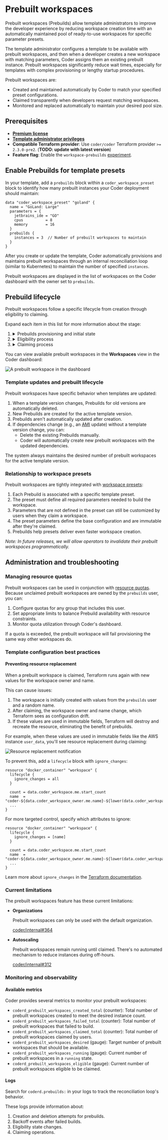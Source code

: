 # Prebuilt workspaces

Prebuilt workspaces (Prebuilds) allow template administrators to improve the developer experience by reducing workspace
creation time with an automatically maintained pool of ready-to-use workspaces for specific parameter presets.

The template administrator configures a template to be available with prebuilt workspaces, and then when a developer creates
a new workspace with matching parameters, Coder assigns them an existing prebuilt instance.
Prebuilt workspaces significantly reduce wait times, especially for templates with complex provisioning or lengthy startup procedures.

Prebuilt workspaces are:

- Created and maintained automatically by Coder to match your specified preset configurations.
- Claimed transparently when developers request matching workspaces.
- Monitored and replaced automatically to maintain your desired pool size.

## Prerequisites

- [**Premium license**](../../licensing/index.md)
- [**Template administrator privileges**](../../users/groups-roles.md)
- **Compatible Terraform provider**: Use `coder/coder` Terraform provider `>= 2.3.0-pre2`. (**TODO: update with latest version**)
- **Feature flag**: Enable the `workspace-prebuilds` [experiment](../../../reference/cli/server.md#--experiments).

## Enable Prebuilds for template presets

In your template, add a `prebuilds` block within a `coder_workspace_preset` block to identify how many prebuilt
instances your Coder deployment should maintain:

   ```hcl
   data "coder_workspace_preset" "goland" {
     name = "GoLand: Large"
     parameters = {
       jetbrains_ide = "GO"
       cpus          = 8
       memory        = 16
     }
     prebuilds {
       instances = 3  // Number of prebuilt workspaces to maintain
     }
   }
   ```

After you create or update the template, Coder automatically provisions and maintains prebuilt workspaces through an
internal reconciliation loop (similar to Kubernetes) to maintain the number of specified `instances`.

Prebuilt workspaces are displayed in the list of workspaces on the Coder dashboard with the owner set to `prebuilds`.

## Prebuild lifecycle

Prebuilt workspaces follow a specific lifecycle from creation through eligibility to claiming.

Expand each item in this list for more information about the stage:

1. <details><summary>Prebuilds provisioning and initial state</summary>

   After you configure a preset with Prebuilds and publish the template:

   1. Coder automatically creates prebuilt workspaces up to the specified `instances` count.
   1. Each new prebuild is initially owned by an unprivileged system pseudo-user named `prebuilds`.
      - The `prebuilds` user belongs to the `Everyone` group (you can add it to additional groups if needed).
   1. Each Prebuild receives a randomly generated name for identification.

   </details>

1. <details><summary>Eligibility process</summary>

   Before a prebuilt workspace is available to users:

   1. The workspace is provisioned like a regular workspace.
   1. The workspace reaches `running` state.
   1. The agent connects and reports `ready` status.
   1. All bootstrap procedures and startup scripts complete successfully.
   1. The workspace is marked as `eligible` to be claimed.

   Prebuilds that fail during provisioning are retried with an exponential backoff to prevent resource waste.

   </details>

1. <details><summary>Claiming process</summary>

   When a developer requests a new workspace, the claiming process occurs:

   1. Developer selects a template and preset that has Prebuilds configured.
   1. If an eligible prebuilt workspace exists, it's automatically assigned to the user.
   1. Ownership transfers from the `prebuilds` user to the requesting user.
   1. The workspace name changes to the user's requested name.
   1. The process is transparent to the developer - they simply see a workspace ready faster than normal.

   This ownership transfer happens automatically without any special action required by the user.

   </details>

You can view available prebuilt workspaces in the **Workspaces** view in the Coder dashboard:

![A prebuilt workspace in the dashboard](../../../images/admin/templates/extend-templates/prebuilt/prebuilt-workspaces.png)

### Template updates and prebuilt lifecycle

Prebuilt workspaces have specific behavior when templates are updated:

1. When a template version changes, Prebuilds for old versions are automatically deleted.
1. New Prebuilds are created for the active template version.
1. Prebuilds aren't automatically updated after creation.
1. If dependencies change (e.g., an [AMI](https://docs.aws.amazon.com/AWSEC2/latest/UserGuide/AMIs.html) update) without a template version change, you can:
   - Delete the existing Prebuilds manually.
   - Coder will automatically create new prebuilt workspaces with the updated dependencies.

The system always maintains the desired number of prebuilt workspaces for the active template version.

### Relationship to workspace presets

Prebuilt workspaces are tightly integrated with [workspace presets](./parameters.md#workspace-presets-beta):

1. Each Prebuild is associated with a specific template preset.
1. The preset must define all required parameters needed to build the workspace.
1. Parameters that are not defined in the preset can still be customized by users when they claim a workspace.
1. The preset parameters define the base configuration and are immutable after they're claimed.
1. Prebuilds help presets deliver even faster workspace creation.

_Note: In future releases, we will allow operators to invalidate their prebuilt workspaces programmatically._

## Administration and troubleshooting

### Managing resource quotas

Prebuilt workspaces can be used in conjunction with [resource quotas](../../users/quotas.md).
Because unclaimed prebuilt workspaces are owned by the `prebuilds` user, you can:

1. Configure quotas for any group that includes this user.
1. Set appropriate limits to balance Prebuild availability with resource constraints.
1. Monitor quota utilization through Coder's dashboard.

If a quota is exceeded, the prebuilt workspace will fail provisioning the same way other workspaces do.

### Template configuration best practices

#### Preventing resource replacement

When a prebuilt workspace is claimed, Terraform runs again with new values for the workspace owner and name.

This can cause issues:

1. The workspace is initially created with values from the `prebuilds` user and a random name.
1. After claiming, the workspace owner and name change, which Terraform sees as configuration drift.
1. If these values are used in immutable fields, Terraform will destroy and recreate the resource, eliminating the benefit of prebuilds.

For example, when these values are used in immutable fields like the AWS instance `user_data`, you'll see resource replacement during claiming:

![Resource replacement notification](../../../images/admin/templates/extend-templates/prebuilt/replacement-notification.png)

To prevent this, add a `lifecycle` block with `ignore_changes`:

```hcl
resource "docker_container" "workspace" {
  lifecycle {
    ignore_changes = all
  }

  count = data.coder_workspace.me.start_count
  name  = "coder-${data.coder_workspace_owner.me.name}-${lower(data.coder_workspace.me.name)}"
  ...
}
```

For more targeted control, specify which attributes to ignore:

```hcl
resource "docker_container" "workspace" {
  lifecycle {
    ignore_changes = [name]
  }

  count = data.coder_workspace.me.start_count
  name  = "coder-${data.coder_workspace_owner.me.name}-${lower(data.coder_workspace.me.name)}"
  ...
}
```

Learn more about `ignore_changes` in the [Terraform documentation](https://developer.hashicorp.com/terraform/language/meta-arguments/lifecycle#ignore_changes).

### Current limitations

The prebuilt workspaces feature has these current limitations:

- **Organizations**

  Prebuilt workspaces can only be used with the default organization.

  [coder/internal#364](https://github.com/coder/internal/issues/364)

- **Autoscaling**

  Prebuilt workspaces remain running until claimed. There's no automated mechanism to reduce instances during off-hours.

  [coder/internal#312](https://github.com/coder/internal/issues/312)

### Monitoring and observability

#### Available metrics

Coder provides several metrics to monitor your prebuilt workspaces:

- `coderd_prebuilt_workspaces_created_total` (counter): Total number of prebuilt workspaces created to meet the desired instance count.
- `coderd_prebuilt_workspaces_failed_total` (counter): Total number of prebuilt workspaces that failed to build.
- `coderd_prebuilt_workspaces_claimed_total` (counter): Total number of prebuilt workspaces claimed by users.
- `coderd_prebuilt_workspaces_desired` (gauge): Target number of prebuilt workspaces that should be available.
- `coderd_prebuilt_workspaces_running` (gauge): Current number of prebuilt workspaces in a `running` state.
- `coderd_prebuilt_workspaces_eligible` (gauge): Current number of prebuilt workspaces eligible to be claimed.

#### Logs

Search for `coderd.prebuilds:` in your logs to track the reconciliation loop's behavior.

These logs provide information about:

1. Creation and deletion attempts for prebuilds.
1. Backoff events after failed builds.
1. Eligibility state changes.
1. Claiming operations.
